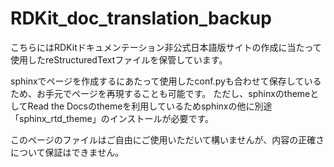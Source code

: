 # RDKit_doc_translation_backup

こちらにはRDKitドキュメンテーション非公式日本語版サイトの作成に当たって使用したreStructuredTextファイルを保管しています。

sphinxでページを作成するにあたって使用したconf.pyも合わせて保存しているため、お手元でページを再現することも可能です。
ただし、sphinxのthemeとしてRead the Docsのthemeを利用しているためsphinxの他に別途「sphinx_rtd_theme」のインストールが必要です。

このページのファイルはご自由にご使用いただいて構いませんが、内容の正確さについて保証はできません。
